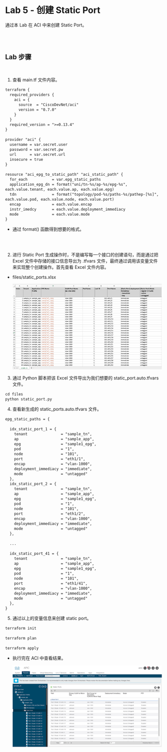 # Lab 5 - 创建 Static Port

通过本 Lab 在 ACI 中来创建 Static Port。

<br><br>

## Lab 步骤

<br>

1. 查看 main.tf 文件内容。
```
terraform {
  required_providers {
    aci = {
      source  = "CiscoDevNet/aci"
      version = "0.7.0"
    }
  }
  required_version = ">=0.13.4"
}

provider "aci" {
  username = var.secret.user
  password = var.secret.pw
  url      = var.secret.url
  insecure = true
}

resource "aci_epg_to_static_path" "aci_static_path" {
  for_each           = var.epg_static_paths
  application_epg_dn = format("uni/tn-%s/ap-%s/epg-%s", each.value.tenant, each.value.ap, each.value.epg)
  tdn                = format("topology/pod-%s/paths-%s/pathep-[%s]", each.value.pod, each.value.node, each.value.port)
  encap              = each.value.encap
  instr_imedcy       = each.value.deployment_immediacy
  mode               = each.value.mode
}
```
- 通过 format() 函数得到想要的格式。

<br><br>

2. 进行 Static Port 生成操作时，不是编写每一个接口的创建语句，而是通过把 Excel 文件中存储的接口信息导出为 .tfvars 文件，最终通过调用该变量文件来实现整个创建操作。首先查看 Excel 文件内容。
- files/static_ports.xlsx 

    ![](../images/lab-tf-5/lab-tf-5-1.png)

3. 通过 Python 脚本把该 Excel 文件导出为我们想要的 static_port.auto.tfvars 文件。

```
cd files
python static_port.py
```

4. 查看新生成的 static_ports.auto.tfvars 文件。

```
epg_static_paths = { 

  idx_static_port_1 = {
    tenant               = "sample_tn",
    ap                   = "sample_app",
    epg                  = "sample1_epg",
    pod                  = "1",
    node                 = "101",
    port                 = "eth1/1",
    encap                = "vlan-1000",
    deployment_immediacy = "immediate",
    mode                 = "untagged"
  },
  idx_static_port_2 = {
    tenant               = "sample_tn",
    ap                   = "sample_app",
    epg                  = "sample1_epg",
    pod                  = "1",
    node                 = "101",
    port                 = "eth1/2",
    encap                = "vlan-1000",
    deployment_immediacy = "immediate",
    mode                 = "untagged"
  },

  ...
  
  idx_static_port_41 = {
    tenant               = "sample_tn",
    ap                   = "sample_app",
    epg                  = "sample1_epg",
    pod                  = "1",
    node                 = "101",
    port                 = "eth1/41",
    encap                = "vlan-1000",
    deployment_immediacy = "immediate",
    mode                 = "untagged"
  },
}
```

5. 通过以上的变量信息来创建 static port。

```
terraform init

terraform plan

terraform apply
```
- 执行完在 ACI 中查看结果。

    ![](../images/lab-tf-5/lab-tf-5-2.png)
